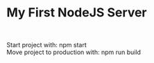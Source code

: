 <h1>My First NodeJS Server</h1><br/>

Start project with: npm start<br/>
Move project to production with: npm run build<br/>
